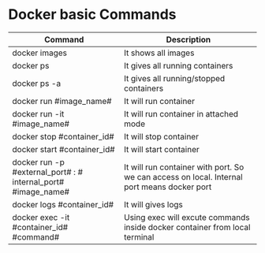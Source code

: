 # Docker basic Commands

| Command                               | Description                               |
|---------------------------            |------------                               |
|docker images                          | It shows all images                       |
|docker ps                              | It gives all running containers           |
|docker ps -a                           | It gives all running/stopped containers   |
|docker run #image_name#                | It will run container                     |
|docker run -it #image_name#            | It will run container in attached mode    |
|docker stop #container_id#             | It will stop container                    |
|docker start #container_id#            | It will start container                   |
|docker run -p #external_port# : # internal_port# #image_name#  | It will run container with port. So we can access on local. Internal port means docker port
|docker logs #container_id#             | It will gives logs
|docker exec -it #container_id# #command# | Using exec will excute commands inside docker container from local terminal

